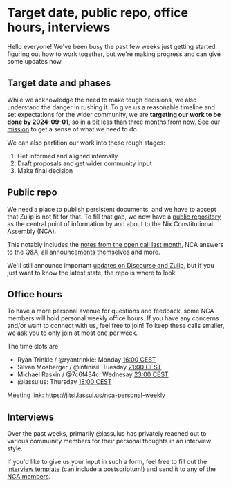 # Target date, public repo, office hours, interviews

Hello everyone!
We've been busy the past few weeks just getting started figuring out how to work together, but we're making progress and can give some updates now.

## Target date and phases

While we acknowledge the need to make tough decisions, we also understand the danger in rushing it. To give us a reasonable timeline and set expectations for the wider community, we are **targeting our work to be done by 2024-09-01**, so in a bit less than three months from now. See our [mission](https://github.com/NixOS/nix-constitutional-assembly/tree/main?tab=readme-ov-file#mission) to get a sense of what we need to do.

We can also partition our work into these rough stages:
1. Get informed and aligned internally
2. Draft proposals and get wider community input
3. Make final decision

## Public repo

We need a place to publish persistent documents, and we have to accept that Zulip is not fit for that.
To fill that gap, we now have a [public repository](https://github.com/nixos/nix-constitutional-assembly) as the central point of information by and about to the Nix Constitutional Assembly (NCA).

This notably includes the [notes from the open call last month](https://github.com/NixOS/nix-constitutional-assembly/blob/main/calls/2024-05-20.md), NCA answers to the [Q&A](https://github.com/NixOS/nix-constitutional-assembly/blob/main/qna.md), all [announcements themselves](https://github.com/NixOS/nix-constitutional-assembly/tree/main/announcements) and more.

We'll still announce important [updates on Discourse and Zulip](https://github.com/NixOS/nix-constitutional-assembly/tree/main?tab=readme-ov-file#updates), but if you just want to know the latest state, the repo is where to look.

## Office hours

To have a more personal avenue for questions and feedback, some NCA members will hold personal weekly office hours.
If you have any concerns and/or want to connect with us, feel free to join!
To keep these calls smaller, we ask you to only join at most one per week.

The time slots are
- Ryan Trinkle / @ryantrinkle: Monday [16:00 CEST](https://time.is/1600_in_CEST)
- Silvan Mosberger / @infinisil: Tuesday [21:00 CEST](https://time.is/2100_in_CEST)
- Michael Raskin / @7c6f434c: Wednesay [23:00 CEST](https://time.is/2300_in_CEST)
- @lassulus: Thursday [18:00 CEST](https://time.is/1800_in_CEST)

Meeting link: https://jitsi.lassul.us/nca-personal-weekly

## Interviews

Over the past weeks, primarily @lassulus has privately reached out to various community members for their personal thoughts in an interview style.

If you'd like to give us your input in such a form, feel free to fill out the [interview template](https://github.com/NixOS/nix-constitutional-assembly/blob/main/interview-questions.md) (can include a postscriptum!) and send it to any of the [NCA members](https://github.com/nixos/nix-constitutional-assembly?tab=readme-ov-file#members).

